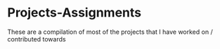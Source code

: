 # Projects-Assignments
These are a compilation of most of the projects that I have worked on / contributed towards
